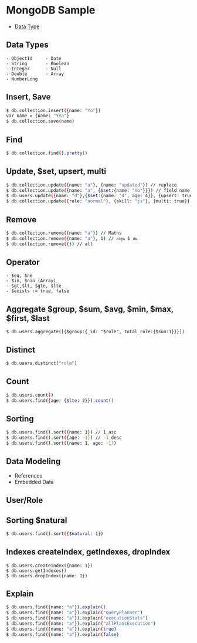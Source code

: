 # MongoDB Sample

* [Data Type](#data-types)

## Data Types

```
- ObjectId     - Date
- String       - Boolean
- Integer      - Null
- Double       - Array
- NumberLong
```

## Insert, Save

```bash
$ db.collection.insert({name: "Yo"})
var name = {name: "Yea"}
$ db.collection.save(name)
```

## Find

```bash
$ db.collection.find().pretty()
```

## Update, $set, upsert, multi

```bash
$ db.collection.update({name: "a"}, {name: "updated"}) // replace
$ db.collection.update({name: "a", {$set:{name: "Yo"}}}) // field name only
$ db.users.update({name: "d"},{$set:{name: "d", age: 4}}, {upsert: true}) // ถ้าไม่เจอข้อมูลให้ insert
$ db.collection.update({role: "normal"}, {skill: "js"}, {multi: true}) // multi update
```

## Remove

```bash
$ db.collection.remove({name: "a"}) // Maths
$ db.collection.remove({name: "a"}, 1) // ล่าสุด 1 อัน
$ db.collection.remove({}) // all
```

## Operator

```
- $eq, $ne
- $in, $nin (Array)
- $gt,$lt, $gte, $lte
- $exists := true, false
```

## Aggregate $group, $sum, $avg, $min, $max, $first, $last

```
$ db.users.aggregate([{$group:{_id: "$role", total_role:{$sum:1}}}])
```

## Distinct

```bash
$ db.users.distinct("role")
```

## Count

```bash
$ db.users.count()
$ db.users.find({age: {$lte: 2}}).count()
```

## Sorting

```bash
$ db.users.find().sort({name: 1}) // 1 asc
$ db.users.find().sort({age: -1}) // -1 desc
$ db.users.find().sort({name: 1, age: -1})
```

## Data Modeling

* References
* Embedded Data

## User/Role

## Sorting $natural

```bash
$ db.users.find().sort({$natural: 1})
```

## Indexes createIndex, getIndexes, dropIndex

```
$ db.users.createIndex({name: 1})
$ db.users.getIndexes()
$ db.users.dropIndex({name: 1})
```

## Explain

```bash
$ db.users.find({name: "a"}).explain()
$ db.users.find({name: "a"}).explain("queryPlanner")
$ db.users.find({name: "a"}).explain("executionStats")
$ db.users.find({name: "a"}).explain("allPlansExecution")
$ db.users.find({name: "a"}).explain(true)
$ db.users.find({name: "a"}).explain(false)
```
